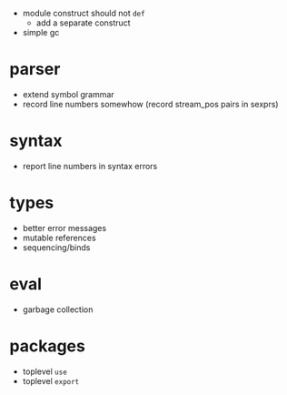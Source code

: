 
- module construct should not `def`
  - add a separate construct
- simple gc



# parser

- extend symbol grammar
- record line numbers somewhow (record stream_pos pairs in sexprs)

# syntax

- report line numbers in syntax errors

# types

- better error messages
- mutable references
- sequencing/binds

# eval

- garbage collection

# packages

- toplevel `use`
- toplevel `export`
